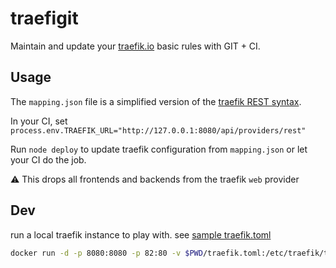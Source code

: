 # traefigit

Maintain and update your [traefik.io](https://traefik.io) basic rules with GIT + CI.

## Usage

The `mapping.json` file is a simplified version of the [traefik REST syntax](https://docs.traefik.io/configuration/backends/rest/).

In your CI, set `process.env.TRAEFIK_URL="http://127.0.0.1:8080/api/providers/rest"`

Run `node deploy` to update traefik configuration from `mapping.json` or let your CI do the job.

⚠️ This drops all frontends and backends from the traefik `web` provider

## Dev

run a local traefik instance to play with. see [sample traefik.toml](./traefik.toml)

```sh
docker run -d -p 8080:8080 -p 82:80 -v $PWD/traefik.toml:/etc/traefik/traefik.toml traefik
```
